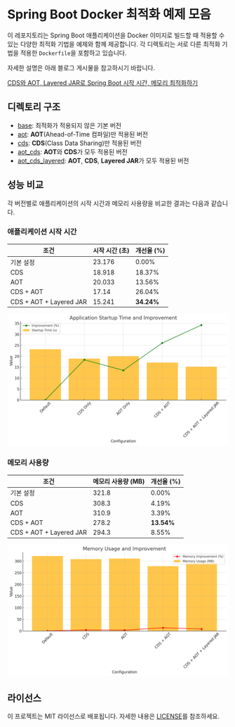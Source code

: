 # Spring Boot Docker 최적화 예제 모음

이 레포지토리는 Spring Boot 애플리케이션을 Docker 이미지로 빌드할 때 적용할 수 있는 다양한 최적화 기법을 예제와 함께 제공합니다. 각 디렉토리는 서로 다른 최적화 기법을 적용한 `Dockerfile`을 포함하고 있습니다.

자세한 설명은 아래 블로그 게시물을 참고하시기 바랍니다.

[CDS와 AOT, Layered JAR로 Spring Boot 시작 시간, 메모리 최적화하기](https://limehee.tistory.com/3)

## 디렉토리 구조

- [base](./base): 최적화가 적용되지 않은 기본 버전
- [aot](./aot): **AOT**(Ahead-of-Time 컴파일)만 적용된 버전
- [cds](./cds): **CDS**(Class Data Sharing)만 적용된 버전
- [aot_cds](./aot_cds): **AOT**와 **CDS**가 모두 적용된 버전
- [aot_cds_layered](./aot_cds_layered): **AOT**, **CDS**, **Layered JAR**가 모두 적용된 버전

## 성능 비교

각 버전별로 애플리케이션의 시작 시간과 메모리 사용량을 비교한 결과는 다음과 같습니다.

### 애플리케이션 시작 시간

| 조건                      | 시작 시간 (초) | 개선율 (%)    |
|-------------------------|-----------|------------|
| 기본 설정                   | 23.176    | 0.00%      |
| CDS                     | 18.918    | 18.37%     |
| AOT                     | 20.033    | 13.56%     |
| CDS + AOT               | 17.14     | 26.04%     |
| CDS + AOT + Layered JAR | 15.241    | **34.24%** |

![image/startup.png](image/startup.png)

### 메모리 사용량

| 조건                      | 메모리 사용량 (MB) | 개선율 (%)    |
|-------------------------|--------------|------------|
| 기본 설정                   | 321.8        | 0.00%      |
| CDS                     | 308.3        | 4.19%      |
| AOT                     | 310.9        | 3.39%      |
| CDS + AOT               | 278.2        | **13.54%** |
| CDS + AOT + Layered JAR | 294.3        | 8.55%      |

![image/memory.png](image/memory.png)

## 라이선스

이 프로젝트는 MIT 라이선스로 배포됩니다. 자세한 내용은 [LICENSE](./LICENSE)를 참조하세요.
